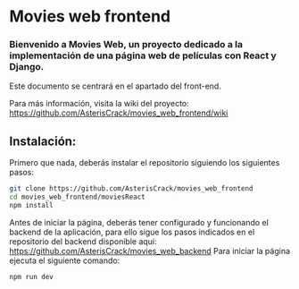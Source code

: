 # Movies web frontend
### Bienvenido a Movies Web, un proyecto dedicado a la implementación de una página web de películas con React y Django.
Este documento se centrará en el apartado del front-end.

Para más información, visita la wiki del proyecto: https://github.com/AsterisCrack/movies_web_frontend/wiki

## Instalación:
Primero que nada, deberás instalar el repositorio siguiendo los siguientes pasos:

```bash
git clone https://github.com/AsterisCrack/movies_web_frontend
cd movies_web_frontend/moviesReact
npm install
```
Antes de iniciar la página, deberás tener configurado y funcionando el backend de la aplicación, para ello sigue los pasos indicados en el repositorio del backend disponible aquí: https://github.com/AsterisCrack/movies_web_backend
Para iniciar la página ejecuta el siguiente comando:
```bash
npm run dev
```
